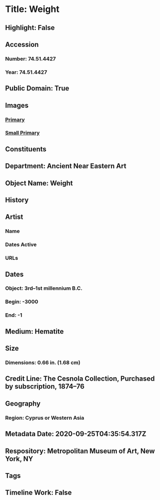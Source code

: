 # Title: Weight
## Highlight: False
## Accession
### Number: 74.51.4427
### Year: 74.51.4427
## Public Domain: True
## Images
### [Primary](https://images.metmuseum.org/CRDImages/an/original/ME74_51_4427.jpg)
### [Small Primary](https://images.metmuseum.org/CRDImages/an/web-large/ME74_51_4427.jpg)
## Constituents
## Department: Ancient Near Eastern Art
## Object Name: Weight
## History
## Artist
### Name
### Dates Active
### URLs
## Dates
### Object: 3rd–1st millennium B.C.
### Begin: -3000
### End: -1
## Medium: Hematite
## Size
### Dimensions: 0.66 in. (1.68 cm)
## Credit Line: The Cesnola Collection, Purchased by subscription, 1874–76
## Geography
### Region: Cyprus or Western Asia
## Metadata Date: 2020-09-25T04:35:54.317Z
## Respository: Metropolitan Museum of Art, New York, NY
## Tags
## Timeline Work: False